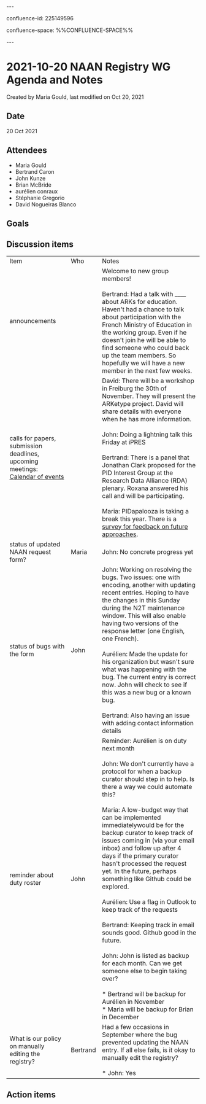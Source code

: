 \---

confluence-id: 225149596

confluence-space: %%CONFLUENCE-SPACE%%

\---

2021-10-20 NAAN Registry WG Agenda and Notes
============================================

Created by Maria Gould, last modified on Oct 20, 2021

Date
----

20 Oct 2021

Attendees
---------

*   Maria Gould 
*   Bertrand Caron 
*   John Kunze 
*   Brian McBride 
*   aurélien conraux 
*   Stéphanie Gregorio
*   David Nogueiras Blanco

Goals
-----

Discussion items
----------------

|     |     |     |
| --- | --- | --- |
| Item | Who | Notes |
| announcements |     | Welcome to new group members! <br><br>Bertrand: Had a talk with \_\_\_\_ about ARKs for education. Haven't had a chance to talk about participation with the French Ministry of Education in the working group. Even if he doesn't join he will be able to find someone who could back up the team members. So hopefully we will have a new member in the next few weeks. |
| calls for papers, submission deadlines, upcoming meetings: [Calendar of events](Calendar-of-events_208341505.html) |     | David: There will be a workshop in Freiburg the 30th of November. They will present the ARKetype project. David will share details with everyone when he has more information. <br><br>John: Doing a lightning talk this Friday at iPRES<br><br>Bertrand: There is a panel that Jonathan Clark proposed for the PID Interest Group at the Research Data Alliance (RDA) plenary. Roxana answered his call and will be participating. <br><br>Maria: PIDapalooza is taking a break this year. There is a [survey for feedback on future approaches](https://docs.google.com/forms/d/e/1FAIpQLSeUbFwh9o9Hf-RVCS53a5I3quhrwhIP2wqn25NCwPZdcJlK0A/viewform). |
| status of updated NAAN request form? | Maria | John: No concrete progress yet |
| status of bugs with the form | John | John: Working on resolving the bugs. Two issues: one with encoding, another with updating recent entries. Hoping to have the changes in this Sunday during the N2T maintenance window. This will also enable having two versions of the response letter (one English, one French).<br><br>Aurélien: Made the update for his organization but wasn't sure what was happening with the bug. The current entry is correct now. John will check to see if this was a new bug or a known bug. <br><br>Bertrand: Also having an issue with adding contact information details |
| reminder about duty roster | John | Reminder: Aurélien is on duty next month <br><br>John: We don't currently have a protocol for when a backup curator should step in to help. Is there a way we could automate this? <br><br>Maria: A low-budget way that can be implemented immediatelywould be for the backup curator to keep track of issues coming in (via your email inbox) and follow up after 4 days if the primary curator hasn't processed the request yet. In the future, perhaps something like Github could be explored. <br><br>Aurélien: Use a flag in Outlook to keep track of the requests<br><br>Bertrand: Keeping track in email sounds good. Github good in the future.<br><br>John: John is listed as backup for each month. Can we get someone else to begin taking over? <br><br>*   Bertrand will be backup for Aurélien in November<br>*   Maria will be backup for Brian in December |
| What is our policy on manually editing the registry? | Bertrand | Had a few occasions in September where the bug prevented updating the NAAN entry. If all else fails, is it okay to manually edit the registry? <br><br>*   John: Yes |

Action items
------------